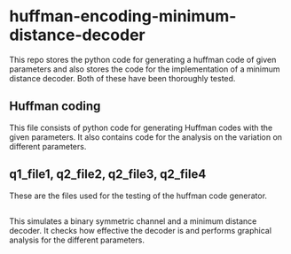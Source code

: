 # huffman-encoding-minimum-distance-decoder
This repo stores the python code for generating a huffman code of given parameters and also stores the code for the implementation of a minimum distance decoder.
Both of these have been thoroughly tested. 
## Huffman coding
This file consists of python code for generating Huffman codes with the given parameters. It also contains code for the analysis on the variation on different parameters. 
## q1_file1, q2_file2, q2_file3, q2_file4
These are the files used for the testing of the huffman code generator. 
##
This simulates a binary symmetric channel and a minimum distance decoder. It checks how effective the decoder is and performs graphical analysis for the different parameters. 
